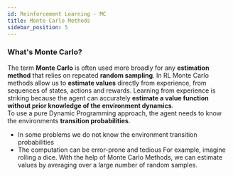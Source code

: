 ```yaml
---
id: Reinforcement Learning - MC
title: Monte Carlo Methods
sidebar_position: 5
---
```


### What's Monte Carlo?

The term **Monte Carlo** is often used more broadly for any **estimation method** that relies on repeated **random sampling**. In RL Monte Carlo methods allow us to **estimate values** directly from experience, from sequences of states, actions and rewards. Learning from experience is striking because the agent can accurately **estimate a value function without prior knowledge of the environment dynamics**.  
To use a pure Dynamic Programming approach, the agent needs to know the environments **transition probabilities**.
- In some problems we do not know the environment transition probabilities
- The computation can be error-prone and tedious
For example, imagine rolling a dice. With the help of Monte Carlo Methods, we can estimate values by
averaging over a large number of random samples.